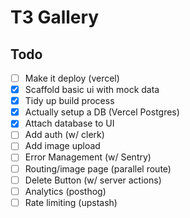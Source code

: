 # T3 Gallery

## Todo
- [ ] Make it deploy (vercel)
- [x] Scaffold basic ui with mock data
- [x] Tidy up build process
- [x] Actually setup a DB (Vercel Postgres)
- [x] Attach database to UI
- [ ] Add auth (w/ clerk)
- [ ] Add image upload
- [ ] Error Management (w/ Sentry)
- [ ] Routing/image page (parallel route)
- [ ] Delete Button (w/ server actions)
- [ ] Analytics (posthog)
- [ ] Rate limiting (upstash)